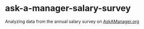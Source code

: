 # ask-a-manager-salary-survey
Analyzing data from the annual salary survey on [AskAManager.org](https://www.askamanager.org/2023/04/how-much-money-do-you-make-6.html)

